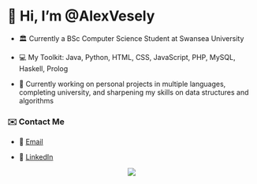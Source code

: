 <h1>👋 Hi, I’m @AlexVesely</h1> 

- 🏛️ Currently a BSc Computer Science Student at Swansea University
  
- 💻 My Toolkit: Java, Python, HTML, CSS, JavaScript, PHP, MySQL, Haskell, Prolog

- 🔧 Currently working on personal projects in multiple languages, completing university, and sharpening my skills on data structures and algorithms

<h3>✉️ Contact Me</h3>

- 📧 <a href="mailto:veselyalex11@gmail.com">Email</a>

- 💼 <a href="https://www.linkedin.com/in/alex-vesely">LinkedIn</a>

<div align="center">
  <img src="https://github-readme-stats.vercel.app/api/top-langs/?username=AlexVesely&layout=compact&theme=dracula"/>
</div>
